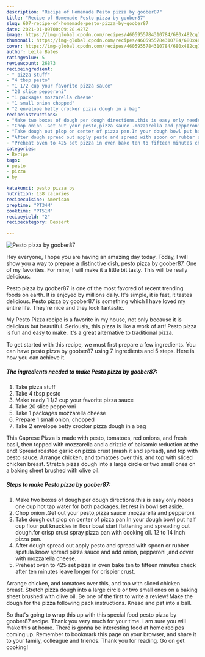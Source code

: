 ```yaml
---
description: "Recipe of Homemade Pesto pizza by goober87"
title: "Recipe of Homemade Pesto pizza by goober87"
slug: 607-recipe-of-homemade-pesto-pizza-by-goober87
date: 2021-01-09T00:09:28.427Z
image: https://img-global.cpcdn.com/recipes/4605955784310784/680x482cq70/pesto-pizza-by-goober87-recipe-main-photo.jpg
thumbnail: https://img-global.cpcdn.com/recipes/4605955784310784/680x482cq70/pesto-pizza-by-goober87-recipe-main-photo.jpg
cover: https://img-global.cpcdn.com/recipes/4605955784310784/680x482cq70/pesto-pizza-by-goober87-recipe-main-photo.jpg
author: Leila Bates
ratingvalue: 5
reviewcount: 26873
recipeingredient:
- " pizza stuff"
- "4 tbsp pesto"
- "1 1/2 cup your favorite pizza sauce"
- "20 slice pepperoni"
- "1 packages mozzarella cheese"
- "1 small onion chopped"
- "2 envelope betty crocker pizza dough in a bag"
recipeinstructions:
- "Make two boxes of dough per dough directions.this is easy only needs one cup hot tap water for both packages. let rest in bowl set aside."
- "Chop onion .Get out your pesto,pizza sauce .mozzarella and pepperoni."
- "Take dough out plop on center of pizza pan.In your dough bowl put half cup flour put knuckles in flour bowl start flattening and spreading out dough.for crisp crust spray pizza pan with cooking oil. 12 to 14 inch pizza pan."
- "After dough spread out apply pesto and spread with spoon or rubber spatula.know spread pizza sauce and add onion, pepperoni ,and cover with mozzarella cheese."
- "Preheat oven to 425 set pizza in oven bake ten to fifteen minutes check after ten minutes leave longer for crispier crust."
categories:
- Recipe
tags:
- pesto
- pizza
- by

katakunci: pesto pizza by 
nutrition: 138 calories
recipecuisine: American
preptime: "PT34M"
cooktime: "PT51M"
recipeyield: "2"
recipecategory: Dessert

---
```



![Pesto pizza by goober87](https://img-global.cpcdn.com/recipes/4605955784310784/680x482cq70/pesto-pizza-by-goober87-recipe-main-photo.jpg)

Hey everyone, I hope you are having an amazing day today. Today, I will show you a way to prepare a distinctive dish, pesto pizza by goober87. One of my favorites. For mine, I will make it a little bit tasty. This will be really delicious.

Pesto pizza by goober87 is one of the most favored of recent trending foods on earth. It is enjoyed by millions daily. It's simple, it is fast, it tastes delicious. Pesto pizza by goober87 is something which I have loved my entire life. They're nice and they look fantastic.

My Pesto Pizza recipe is a favorite in my house, not only because it is delicious but beautiful. Seriously, this pizza is like a work of art! Pesto pizza is fun and easy to make. It&#39;s a great alternative to traditional pizza.


To get started with this recipe, we must first prepare a few ingredients. You can have pesto pizza by goober87 using 7 ingredients and 5 steps. Here is how you can achieve it.

<!--inarticleads1-->

##### The ingredients needed to make Pesto pizza by goober87:

1. Take  pizza stuff
1. Take 4 tbsp pesto
1. Make ready 1 1/2 cup your favorite pizza sauce
1. Take 20 slice pepperoni
1. Take 1 packages mozzarella cheese
1. Prepare 1 small onion, chopped
1. Take 2 envelope betty crocker pizza dough in a bag


This Caprese Pizza is made with pesto, tomatoes, red onions, and fresh basil, then topped with mozzarella and a drizzle of balsamic reduction at the end! Spread roasted garlic on pizza crust (mash it and spread), and top with pesto sauce. Arrange chicken, and tomatoes over this, and top with sliced chicken breast. Stretch pizza dough into a large circle or two small ones on a baking sheet brushed with olive oil. 

<!--inarticleads2-->

##### Steps to make Pesto pizza by goober87:

1. Make two boxes of dough per dough directions.this is easy only needs one cup hot tap water for both packages. let rest in bowl set aside.
1. Chop onion .Get out your pesto,pizza sauce .mozzarella and pepperoni.
1. Take dough out plop on center of pizza pan.In your dough bowl put half cup flour put knuckles in flour bowl start flattening and spreading out dough.for crisp crust spray pizza pan with cooking oil. 12 to 14 inch pizza pan.
1. After dough spread out apply pesto and spread with spoon or rubber spatula.know spread pizza sauce and add onion, pepperoni ,and cover with mozzarella cheese.
1. Preheat oven to 425 set pizza in oven bake ten to fifteen minutes check after ten minutes leave longer for crispier crust.


Arrange chicken, and tomatoes over this, and top with sliced chicken breast. Stretch pizza dough into a large circle or two small ones on a baking sheet brushed with olive oil. Be one of the first to write a review! Make the dough for the pizza following pack instructions. Knead and pat into a ball. 

So that's going to wrap this up with this special food pesto pizza by goober87 recipe. Thank you very much for your time. I am sure you will make this at home. There is gonna be interesting food at home recipes coming up. Remember to bookmark this page on your browser, and share it to your family, colleague and friends. Thank you for reading. Go on get cooking!
